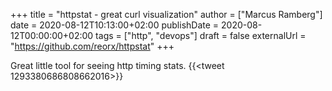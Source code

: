 +++
title = "httpstat - great curl visualization"
author = ["Marcus Ramberg"]
date = 2020-08-12T10:13:00+02:00
publishDate = 2020-08-12T00:00:00+02:00
tags = ["http", "devops"]
draft = false
externalUrl = "https://github.com/reorx/httpstat"
+++

Great little tool for seeing http timing stats.
{{<tweet 1293380686808662016>}}
